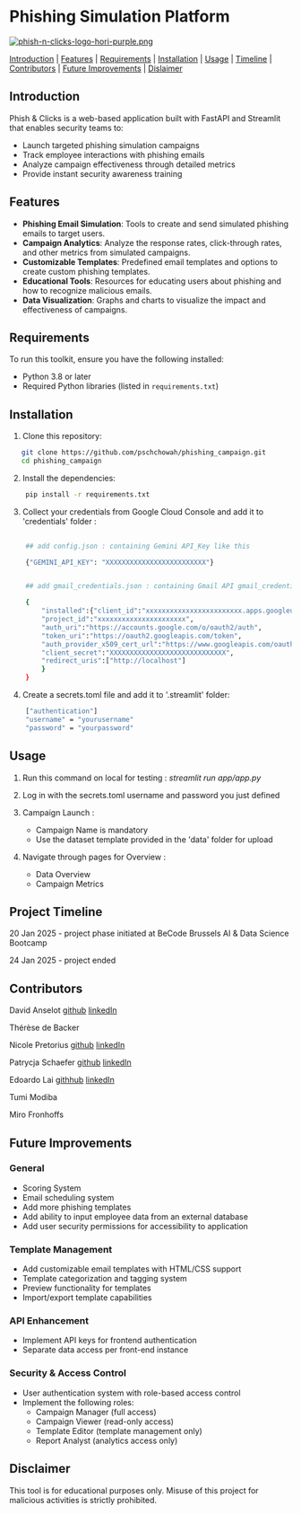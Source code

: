 # **Phishing Simulation Platform**

[![phish-n-clicks-logo-hori-purple.png](https://i.postimg.cc/dQSDc9yr/phish-n-clicks-logo-hori-purple.png)](https://postimg.cc/yWc7Fcn8)


[Introduction](#Introduction)     | [Features](#Features)     | [Requirements](#Requirements)     |     [Installation](#Installation)       |       [Usage](#Usage)    |     [Timeline](#Timeline)         |    [Contributors](#contributors)     |       [Future Improvements](#future-improvements)    |      [Dislaimer](#disclaimer)

## **Introduction**

Phish & Clicks is a web-based application built with FastAPI 
and Streamlit that enables security teams to:
- Launch targeted phishing simulation campaigns
- Track employee interactions with phishing emails
- Analyze campaign effectiveness through detailed metrics
- Provide instant security awareness training

## **Features**

- **Phishing Email Simulation**: Tools to create and send simulated phishing emails to target users.
- **Campaign Analytics**: Analyze the response rates, click-through rates, and other metrics from simulated campaigns.
- **Customizable Templates**: Predefined email templates and options to create custom phishing templates.
- **Educational Tools**: Resources for educating users about phishing and how to recognize malicious emails.
- **Data Visualization**: Graphs and charts to visualize the impact and effectiveness of campaigns.

## **Requirements**

To run this toolkit, ensure you have the following installed:

- Python 3.8 or later
- Required Python libraries (listed in `requirements.txt`)

## **Installation**

1. Clone this repository:
```bash
   git clone https://github.com/pschchowah/phishing_campaign.git
   cd phishing_campaign
```

2. Install the dependencies:
```bash
    pip install -r requirements.txt
```

3. Collect your credentials from Google Cloud Console and add it to 'credentials' folder :
```bash
    
    ## add config.json : containing Gemini API_Key like this

    {"GEMINI_API_KEY": "XXXXXXXXXXXXXXXXXXXXXXXXX"}


    ## add gmail_credentials.json : containing Gmail API gmail_credentials like this

    {
        "installed":{"client_id":"xxxxxxxxxxxxxxxxxxxxxxxx.apps.googleusercontent.com",
        "project_id":"xxxxxxxxxxxxxxxxxxxxxx",
        "auth_uri":"https://accounts.google.com/o/oauth2/auth",
        "token_uri":"https://oauth2.googleapis.com/token",
        "auth_provider_x509_cert_url":"https://www.googleapis.com/oauth2/v1/certs",
        "client_secret":"XXXXXXXXXXXXXXXXXXXXXXXXXXXXX",
        "redirect_uris":["http://localhost"]
        }
    }
```
4. Create a secrets.toml file and add it to '.streamlit' folder:
```bash
    ["authentication"]
    "username" = "yourusername"
    "password" = "yourpassword"
```

## **Usage**

1. Run this command on local for testing : *streamlit run app/app.py*

2. Log in with the secrets.toml username and password you just defined

3. Campaign Launch :

    - Campaign Name is mandatory
    - Use the dataset template provided in the 'data' folder for upload

4. Navigate through pages for Overview : 
    
    - Data Overview
    - Campaign Metrics

## **Project Timeline**

20 Jan 2025 - project phase initiated at BeCode Brussels AI & Data Science Bootcamp

24 Jan 2025 - project ended


## **Contributors**

   David Anselot  [github](https://github.com/Dadelidodu) [linkedIn](https://www.linkedin.com/in/david-a-486841214/)

   Thérèse de Backer

   Nicole Pretorius [github](https://github.com/npret) [linkedIn](https://www.linkedin.com/in/nicolepret/)

   Patrycja Schaefer  [github](https://github.com/pschchowah) [linkedIn](https://www.linkedin.com/in/patrycjaschaefer/)
  
   Edoardo Lai   [githhub](https://github.com/edoardolai) [linkedIn](https://www.linkedin.com/in/edoardo-lai/)

   Tumi Modiba

   Miro Fronhoffs


## **Future Improvements**
### General
- Scoring System
- Email scheduling system
- Add more phishing templates
- Add ability to input employee data from an external database
- Add user security permissions for accessibility to application
### Template Management
- Add customizable email templates with HTML/CSS support
- Template categorization and tagging system
- Preview functionality for templates
- Import/export template capabilities
### API Enhancement
- Implement API keys for frontend authentication
- Separate data access per front-end instance
### Security & Access Control
- User authentication system with role-based access control
- Implement the following roles:
  - Campaign Manager (full access)
  - Campaign Viewer (read-only access)
  - Template Editor (template management only)
  - Report Analyst (analytics access only)

## Disclaimer

This tool is for educational purposes only. Misuse of this project for malicious activities is strictly prohibited.

 
